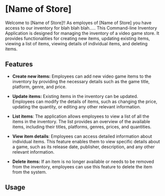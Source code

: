 # [Name of Store]

Welcome to [Name of Store]!! As employes of [Name of Store] you have access to our inventory for blah blah blah.....   This Command-line Inventory Application is designed for managing the inventory of a video game store. It provides functionalities for creating new items, updating existing items, viewing a list of items, viewing details of individual items, and deleting items.

## Features

- **Create new items:** Employees can add new video game items to the inventory by providing the necessary details such as the game title, platform, genre, and price.

- **Update items:** Existing items in the inventory can be updated. Employees can modify the details of items, such as changing the price, updating the quantity, or editing any other relevant information.

- **List items**: The application allows employees to view a list of all the items in the inventory. The list provides an overview of the available items, including their titles, platforms, genres, prices, and quantities.

- **View item details**: Employees can access detailed information about individual items. This feature enables them to view specific details about a game, such as its release date, publisher, description, and any other relevant information.

- **Delete items:**  If an item is no longer available or needs to be removed from the inventory, employees can use this feature to delete the item from the system.

## Usage

